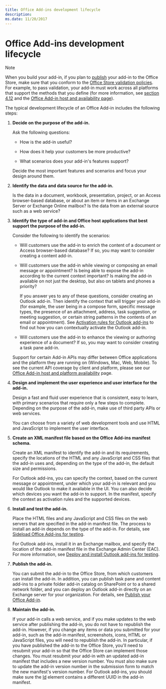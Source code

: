 ```yaml
---
title: Office Add-ins development lifecycle
description: 
ms.date: 11/20/2017 
---
```


# Office Add-ins development lifecycle

> [!NOTE]
> When you build your add-in, if you plan to [publish](../publish/publish.md) your add-in to the Office Store, make sure that you conform to the [Office Store validation policies](https://msdn.microsoft.com/en-us/library/jj220035.aspx). For example, to pass validation, your add-in must work across all platforms that support the methods that you define (for more information, see [section 4.12](https://msdn.microsoft.com/en-us/library/jj220035.aspx#Anchor_3) and the [Office Add-in host and availability page](https://dev.office.com/add-in-availability)).

The typical development lifecycle of an Office Add-in includes the following steps:


1.  **Decide on the purpose of the add-in.**
    
    Ask the following questions:
    
      - How is the add-in useful? 
    
      - How does it help your customers be more productive?
    
      - What scenarios does your add-in's features support?
    

    Decide the most important features and scenarios and focus your design around them. 
    
2.  **Identify the data and data source for the add-in.**
    
    Is the data in a document, workbook, presentation, project, or an Access browser-based database, or about an item or items in an Exchange Server or Exchange Online mailbox? Is the data from an external source such as a web service?
    
3.  **Identify the type of add-in and Office host applications that best support the purpose of the add-in.**
    
    Consider the following to identify the scenarios:
    
	- Will customers use the add-in to enrich the content of a document or Access browser-based database? If so, you may want to consider creating a content add-in. 
    
  	- Will customers use the add-in while viewing or composing an email message or appointment? Is being able to expose the add-in according to the current context important? Is making the add-in available on not just the desktop, but also on tablets and phones a priority?
    
    	If you answer yes to any of these questions, consider creating an Outlook add-in. Then identify the context that will trigger your add-in (for example, the user being in a compose form, specific message types, the presence of an attachment, address, task suggestion, or meeting suggestion, or certain string patterns in the contents of an email or appointment). See [Activation rules for Outlook add-ins](../outlook/manifests/activation-rules.md) to find out how you can contextually activate the Outlook add-in.
    
  	- Will customers use the add-in to enhance the viewing or authoring experience of a document? If so, you may want to consider creating a task pane add-in. 

	Support for certain Add-in APIs may differ between Office applications and the platform they are running on (Windows, Mac, Web, Mobile). To see the current API coverage by client and platform, please see our [Office Add-in host and platform availability](https://dev.office.com/add-in-availability) page.  
    
4.  **Design and implement the user experience and user interface for the add-in.**
    
    Design a fast and fluid user experience that is consistent, easy to learn, with primary scenarios that require only a few steps to complete. Depending on the purpose of the add-in, make use of third party APIs or web services.
    
    You can choose from a variety of web development tools and use HTML and JavaScript to implement the user interface.
    
5.  **Create an XML manifest file based on the Office Add-ins manifest schema.**
    
    Create an XML manifest to identify the add-in and its requirements, specify the locations of the HTML and any JavaScript and CSS files that the add-in uses and, depending on the type of the add-in, the default size and permissions.
    
    For Outlook add-ins, you can specify the context, based on the current message or appointment, under which your add-in is relevant and you would like Outlook to make it available in the UI. You can also decide which devices you want the add-in to support. In the manifest, specify the context as activation rules and the supported devices.
    
6.  **Install and test the add-in.**
    
    Place the HTML files and any JavaScript and CSS files on the web servers that are specified in the add-in manifest file. The process to install an add-in depends on the type of the add-in. For details, see [Sideload Office Add-ins for testing](../testing/create-a-network-shared-folder-catalog-for-task-pane-and-content-add-ins.md).
    
    For Outlook add-ins, install it in an Exchange mailbox, and specify the location of the add-in manifest file in the Exchange Admin Center (EAC). For more information, see [Deploy and install Outlook add-ins for testing](../outlook/testing-and-tips.md).
    
7.  **Publish the add-in.**
    
    You can submit the add-in to the Office Store, from which customers can install the add-in. In addition, you can publish task pane and content add-ins to a private folder add-in catalog on SharePoint or to a shared network folder, and you can deploy an Outlook add-in directly on an Exchange server for your organization. For details, see [Publish your Office Add-in](../publish/publish.md).
    
8.  **Maintain the add-in.**
    
    If your add-in calls a web service, and if you make updates to the web service after publishing the add-in, you do not have to republish the add-in. However, if you change any items or data you submitted for your add-in, such as the add-in manifest, screenshots, icons, HTML or JavaScript files, you will need to republish the add-in. In particular, if you have published the add-in to the Office Store, you'll need to resubmit your add-in so that the Office Store can implement those changes. You must resubmit your add-in with an updated add-in manifest that includes a new version number. You must also make sure to update the add-in version number in the submission form to match the new manifest's version number. For Outlook add-ins, you should make sure the [Id](../../reference/manifest/id.md) element contains a different UUID in the add-in manifest.
    
